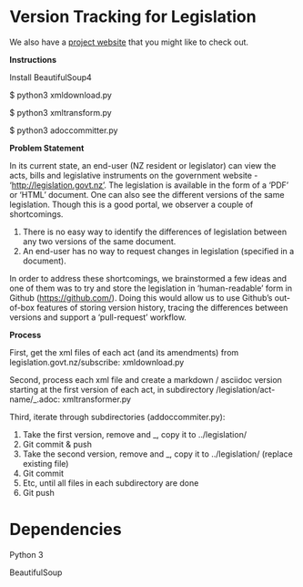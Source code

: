 # Version Tracking for Legislation

We also have a [project website](https://jamestingedwards.github.io/legis-hack/) that you might like to check out.

**Instructions**

Install BeautifulSoup4

$ python3 xmldownload.py

$ python3 xmltransform.py

$ python3 adoccommitter.py

**Problem Statement**

In its current state, an end-user (NZ resident or legislator) can view the acts, bills and legislative instruments on the government website - ‘http://legislation.govt.nz’. The legislation is available in the form of a ‘PDF’ or ‘HTML’ document. One can also see the different versions of the same legislation. Though this is a good portal, we observer a couple of shortcomings. 

1. There is no easy way to identify the differences of legislation between any two versions of the same document.
2. An end-user has no way to request changes in legislation (specified in a document).

In order to address these shortcomings, we brainstormed a few ideas and one of them was to try and store the legislation in ‘human-readable’ form in Github (https://github.com/). Doing this would allow us to use Github’s out-of-box features of storing version history, tracing the differences between versions and support a ‘pull-request’ workflow.

**Process**

First, get the xml files of each act (and its amendments) from legislation.govt.nz/subscribe: xmldownload.py

Second, process each xml file and create a markdown / asciidoc version starting at the first version of each act, in subdirectory /legislation/act-name/<version>_<act name>.adoc: xmltransformer.py

Third, iterate through subdirectories (addoccommiter.py):

1. Take the first version, remove <version> and _, copy it to ../legislation/
2. Git commit & push
3. Take the second version, remove <version> and _, copy it to ../legislation/ (replace existing file)
4. Git commit
5. Etc, until all files in each subdirectory are done
6. Git push
  
# Dependencies

Python 3

BeautifulSoup

